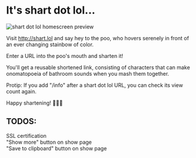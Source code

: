 # It's shart dot lol...

![shart dot lol homescreen preview](https://i.imgur.com/7On9S68.png)

Visit http://shart.lol and say hey to the poo, who hovers serenely in front of an ever changing stainbow of color.

Enter a URL into the poo's mouth and sharten it! 

You'll get a reusable shortened link, consisting of characters that can make onomatopoeia of bathroom sounds when you mash them together.

Protip: If you add "/info" after a shart dot lol URL, you can check its view count again.

Happy shartening! 💩💩💩

## TODOS:

SSL certification  
"Show more" button on show page  
"Save to clipboard" button on show page  
